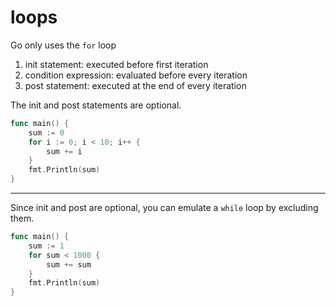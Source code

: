 # loops

Go only uses the `for` loop

1. init statement: executed before first iteration
2. condition expression: evaluated before every iteration
3. post statement: executed at the end of every iteration

The init and post statements are optional.

```go
func main() {
	sum := 0
	for i := 0; i < 10; i++ {
		sum += i
	}
	fmt.Println(sum)
}
```

---

Since init and post are optional, you can emulate a `while` loop by 
excluding them.

```go
func main() {
	sum := 1
	for sum < 1000 {
		sum += sum
	}
	fmt.Println(sum)
}
```